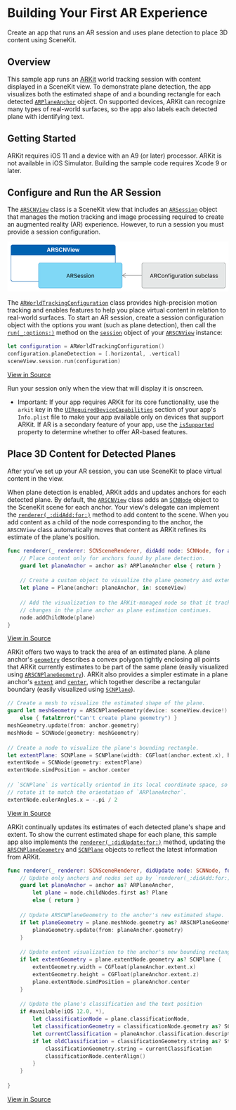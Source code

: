 # Building Your First AR Experience

Create an app that runs an AR session and uses plane detection to place 3D content using SceneKit.   

## Overview

This sample app runs an [ARKit][0] world tracking session with content displayed in a SceneKit view. To demonstrate plane detection, the app visualizes both the estimated shape of and a bounding rectangle for each detected [`ARPlaneAnchor`][14] object. On supported devices, ARKit can recognize many types of real-world surfaces, so the app also labels each detected plane with identifying text.

[0]:https://developer.apple.com/documentation/arkit
[14]:https://developer.apple.com/documentation/arkit/arplaneanchor

## Getting Started

ARKit requires iOS 11 and a device with an A9 (or later) processor. ARKit is not available in iOS Simulator. Building the sample code requires Xcode 9 or later.

## Configure and Run the AR Session

The [`ARSCNView`][1] class is a SceneKit view that includes an [`ARSession`][2] object that manages the motion tracking and image processing required to create an augmented reality (AR) experience. However, to run a session you must provide a session configuration.

[1]:https://developer.apple.com/documentation/arkit/arscnview
[2]:https://developer.apple.com/documentation/arkit/arsession

![Architecture diagram: an ARKit view owns an ARSession, which requires an ARConfiguration to run.](Documentation/ARViewSessionConfiguration.png)

The [`ARWorldTrackingConfiguration`][3] class provides high-precision motion tracking and enables features to help you place virtual content in relation to real-world surfaces. To start an AR session, create a session configuration object with the options you want (such as plane detection), then call the [`run(_:options:)`][4] method on the [`session`][5] object of your [`ARSCNView`][1] instance:

``` swift
let configuration = ARWorldTrackingConfiguration()
configuration.planeDetection = [.horizontal, .vertical]
sceneView.session.run(configuration)
```
[View in Source](x-source-tag://StartARSession)

[3]:https://developer.apple.com/documentation/arkit/arworldtrackingconfiguration
[4]:https://developer.apple.com/documentation/arkit/arsession/2875735-run
[5]:https://developer.apple.com/documentation/arkit/arscnview/2865796-session

Run your session only when the view that will display it is onscreen.

- Important: If your app requires ARKit for its core functionality, use the `arkit` key in the [`UIRequiredDeviceCapabilities`][7] section of your app's `Info.plist` file to make your app available only on devices that support ARKit. If AR is a secondary feature of your app, use the [`isSupported`][8] property to determine whether to offer AR-based features.

[7]:https://developer.apple.com/library/content/documentation/General/Reference/InfoPlistKeyReference/Articles/iPhoneOSKeys.html#//apple_ref/doc/uid/TP40009252-SW3
[8]:https://developer.apple.com/documentation/arkit/arconfiguration/2923553-issupported

## Place 3D Content for Detected Planes

After you’ve set up your AR session, you can use SceneKit to place virtual content in the view.

When plane detection is enabled, ARKit adds and updates anchors for each detected plane. By default, the [`ARSCNView`][1] class adds an [`SCNNode`][9] object to the SceneKit scene for each anchor. Your view's delegate can implement the [`renderer(_:didAdd:for:)`][10] method to add content to the scene. When you add content as a child of the node corresponding to the anchor, the `ARSCNView` class automatically moves that content as ARKit refines its estimate of the plane's position.

``` swift
func renderer(_ renderer: SCNSceneRenderer, didAdd node: SCNNode, for anchor: ARAnchor) {
    // Place content only for anchors found by plane detection.
    guard let planeAnchor = anchor as? ARPlaneAnchor else { return }
    
    // Create a custom object to visualize the plane geometry and extent.
    let plane = Plane(anchor: planeAnchor, in: sceneView)
    
    // Add the visualization to the ARKit-managed node so that it tracks
    // changes in the plane anchor as plane estimation continues.
    node.addChildNode(plane)
}
```
[View in Source](x-source-tag://PlaceARContent)

[9]:https://developer.apple.com/documentation/scenekit/scnnode
[10]:https://developer.apple.com/documentation/arkit/arscnviewdelegate/2865794-renderer

ARKit offers two ways to track the area of an estimated plane. A plane anchor's [`geometry`][20] describes a convex polygon tightly enclosing all points that ARKit currently estimates to be part of the same plane (easily visualized using [`ARSCNPlaneGeometry`][21]). ARKit also provides a simpler estimate in a plane anchor's [`extent`][22] and [`center`][23], which together describe a rectangular boundary (easily visualized using [`SCNPlane`][12]).

``` swift
// Create a mesh to visualize the estimated shape of the plane.
guard let meshGeometry = ARSCNPlaneGeometry(device: sceneView.device!)
    else { fatalError("Can't create plane geometry") }
meshGeometry.update(from: anchor.geometry)
meshNode = SCNNode(geometry: meshGeometry)

// Create a node to visualize the plane's bounding rectangle.
let extentPlane: SCNPlane = SCNPlane(width: CGFloat(anchor.extent.x), height: CGFloat(anchor.extent.z))
extentNode = SCNNode(geometry: extentPlane)
extentNode.simdPosition = anchor.center

// `SCNPlane` is vertically oriented in its local coordinate space, so
// rotate it to match the orientation of `ARPlaneAnchor`.
extentNode.eulerAngles.x = -.pi / 2
```
[View in Source](x-source-tag://VisualizePlane)

[20]:https://developer.apple.com/documentation/arkit/arplaneanchor/2941025-geometry
[21]:https://developer.apple.com/documentation/arkit/arscnplanegeometry
[22]:https://developer.apple.com/documentation/arkit/arplaneanchor/2882055-extent
[23]:https://developer.apple.com/documentation/arkit/arplaneanchor/2882056-center
[12]:https://developer.apple.com/documentation/scenekit/scnplane


ARKit continually updates its estimates of each detected plane's shape and extent. To show the current estimated shape for each plane, this sample app also implements the [`renderer(_:didUpdate:for:)`][11] method, updating the [`ARSCNPlaneGeometry`][21] and [`SCNPlane`][12] objects to reflect the latest information from ARKit.

``` swift
func renderer(_ renderer: SCNSceneRenderer, didUpdate node: SCNNode, for anchor: ARAnchor) {
    // Update only anchors and nodes set up by `renderer(_:didAdd:for:)`.
    guard let planeAnchor = anchor as? ARPlaneAnchor,
        let plane = node.childNodes.first as? Plane
        else { return }
    
    // Update ARSCNPlaneGeometry to the anchor's new estimated shape.
    if let planeGeometry = plane.meshNode.geometry as? ARSCNPlaneGeometry {
        planeGeometry.update(from: planeAnchor.geometry)
    }

    // Update extent visualization to the anchor's new bounding rectangle.
    if let extentGeometry = plane.extentNode.geometry as? SCNPlane {
        extentGeometry.width = CGFloat(planeAnchor.extent.x)
        extentGeometry.height = CGFloat(planeAnchor.extent.z)
        plane.extentNode.simdPosition = planeAnchor.center
    }
    
    // Update the plane's classification and the text position
    if #available(iOS 12.0, *),
        let classificationNode = plane.classificationNode,
        let classificationGeometry = classificationNode.geometry as? SCNText {
        let currentClassification = planeAnchor.classification.description
        if let oldClassification = classificationGeometry.string as? String, oldClassification != currentClassification {
            classificationGeometry.string = currentClassification
            classificationNode.centerAlign()
        }
    }
    
}
```
[View in Source](x-source-tag://UpdateARContent)

[11]:https://developer.apple.com/documentation/arkit/arscnviewdelegate/2865799-renderer


